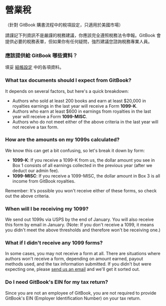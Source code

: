 # 營業稅

（針對 GitBook 購書流程中的稅項設定，只適用於美國市場）

請謹記下列資訊不是嚴謹的稅務建議，你應該完全遵照稅務法令申報。GitBook 會提供必要的稅務表單，但如果你有任何疑問，強烈建議您諮詢稅務專業人員。

### 應該提供給 GitBook 哪些資料？

填妥 [結帳設定](https://www.gitbook.com/settings/recipient) 中的各項資料。

### What tax documents should I expect from GitBook?

It depends on several factors, but here's a quick breakdown:
* Authors who sold at least 200 books and earn at least $20,000 in royalties earnings in the last year will receive a Form **1099-K**.
* Authors who earn at least $600 in earnings from royalties in the last year will receive a Form **1099-MISC**.
* Authors who do not meet either of the above criteria in the last year will not receive a tax form.

### How are the amounts on my 1099s calculated?

We know this can get a bit confusing, so let's break it down by form:
* **1099-K**: If you receive a 1099-K from us, the dollar amount you see in Box 1 consists of all earnings collected in the previous year (after we deduct our admin fee).
* **1099-MISC**: If you receive a 1099-MISC, the dollar amount in Box 3 is all income from GitBook royalties.

Remember: It's possible you won't receive either of these forms, so check out the above criteria.

### When will I be receiving my 1099?

We send out 1099s via USPS by the end of January. You will also receive this form by email in January. (Note: If you don't receive a 1099, it means you didn't meet the above thresholds and therefore won't be receiving one.)

### What if I didn't receive any 1099 forms?

In some cases, you may not receive a form at all. There are situations where authors won't receive a form, depending on amount earned, payout methods used, and the tax information submitted. If you didn't but were expecting one, please [send us an email](https://www.gitbook.com/contact) and we'll get it sorted out.

### Do I need GitBook's EIN for my tax return?

Since you are not an employee of GitBook, you are not required to provide GitBook's EIN (Employer Identification Number) on your tax return.